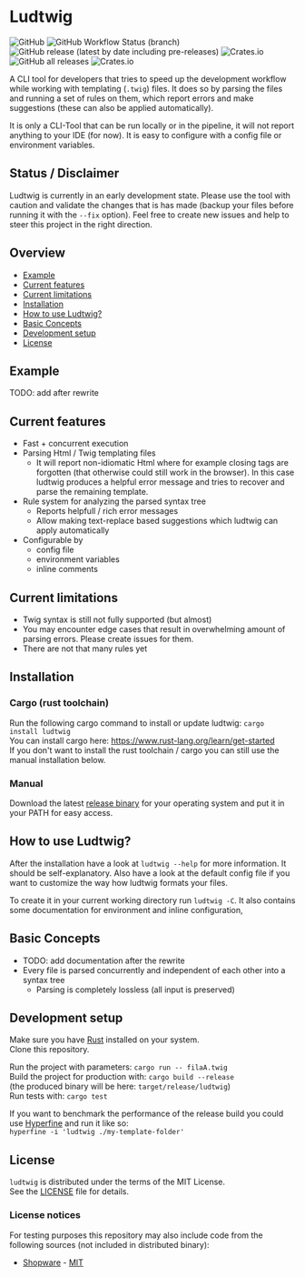 # Ludtwig
![GitHub](https://img.shields.io/github/license/MalteJanz/ludtwig?color=blue&style=flat-square)
![GitHub Workflow Status (branch)](https://img.shields.io/github/workflow/status/MalteJanz/ludtwig/CI/main?label=CI&logo=GitHub%20Actions&logoColor=%23FFFFFF&style=flat-square)
![GitHub release (latest by date including pre-releases)](https://img.shields.io/github/v/release/MalteJanz/ludtwig?include_prereleases&logo=GitHub&style=flat-square)
![Crates.io](https://img.shields.io/crates/v/ludtwig?style=flat-square)
![GitHub all releases](https://img.shields.io/github/downloads/MalteJanz/ludtwig/total?logo=GitHub&style=flat-square)
![Crates.io](https://img.shields.io/crates/d/ludtwig?label=downloads%20crates.io&style=flat-square)

A CLI tool for developers that tries to speed up the development workflow while working with templating (`.twig`) files.
It does so by parsing the files and running a set of rules on them, which report errors and make suggestions
(these can also be applied automatically).

It is only a CLI-Tool that can be run locally or in the pipeline, it will not report anything to your IDE (for now).
It is easy to configure with a config file or environment variables.

## Status / Disclaimer
Ludtwig is currently in an early development state.
Please use the tool with caution and validate the changes that is has made 
(backup your files before running it with the `--fix` option).
Feel free to create new issues and help to steer this project in the right direction.

## Overview
- [Example](https://github.com/MalteJanz/ludtwig#example)
- [Current features](https://github.com/MalteJanz/ludtwig#current-features)
- [Current limitations](https://github.com/MalteJanz/ludtwig#current-limitations)
- [Installation](https://github.com/MalteJanz/ludtwig#installation)
- [How to use Ludtwig?](https://github.com/MalteJanz/ludtwig#how-to-use-ludtwig)
- [Basic Concepts](https://github.com/MalteJanz/ludtwig#basic-concepts)
- [Development setup](https://github.com/MalteJanz/ludtwig#development-setup)
- [License](https://github.com/MalteJanz/ludtwig#license)

## Example
TODO: add after rewrite

## Current features
- Fast + concurrent execution
- Parsing Html / Twig templating files
  - It will report non-idiomatic Html where for example closing tags are forgotten
    (that otherwise could still work in the browser).
    In this case ludtwig produces a helpful error message and tries to recover and parse the remaining template.
- Rule system for analyzing the parsed syntax tree
  - Reports helpfull / rich error messages
  - Allow making text-replace based suggestions which ludtwig can apply automatically
- Configurable by
  - config file
  - environment variables
  - inline comments

## Current limitations
- Twig syntax is still not fully supported (but almost)
- You may encounter edge cases that result in overwhelming amount of parsing errors. Please create issues for them.
- There are not that many rules yet

## Installation
### Cargo (rust toolchain)
Run the following cargo command to install or update ludtwig:
`cargo install ludtwig`  
You can install cargo here: https://www.rust-lang.org/learn/get-started  
If you don't want to install the rust toolchain / cargo you can still use the manual installation below.

### Manual
Download the latest [release binary](https://github.com/MalteJanz/ludtwig/releases) for your operating system and put it in your PATH for easy access.

## How to use Ludtwig?
After the installation have a look at `ludtwig --help` for more information. It should be self-explanatory.
Also have a look at the default config file if you want to customize the way how ludtwig formats your files.

To create it in your current working directory run `ludtwig -C`.
It also contains some documentation for environment and inline configuration,

## Basic Concepts
- TODO: add documentation after the rewrite
- Every file is parsed concurrently and independent of each other into a syntax tree
  - Parsing is completely lossless (all input is preserved)

## Development setup
Make sure you have [Rust](https://www.rust-lang.org/) installed on your system.  
Clone this repository.

Run the project with parameters: `cargo run -- filaA.twig`  
Build the project for production with: `cargo build --release`  
(the produced binary will be here: `target/release/ludtwig`)  
Run tests with: `cargo test`  

If you want to benchmark the performance of the release build you could use [Hyperfine](https://github.com/sharkdp/hyperfine)
and run it like so:  
`hyperfine -i 'ludtwig ./my-template-folder'`

## License
`ludtwig` is distributed under the terms of the MIT License.  
See the [LICENSE](./LICENSE) file for details.

### License notices
For testing purposes this repository may also include code from the following sources (not included in distributed binary):
- [Shopware](https://github.com/shopware/platform) - [MIT](https://github.com/shopware/platform/blob/master/LICENSE)
